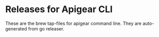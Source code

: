 # Releases for Apigear CLI

These are the brew tap-files for apigear command line. They are auto-generated from go releaser.


